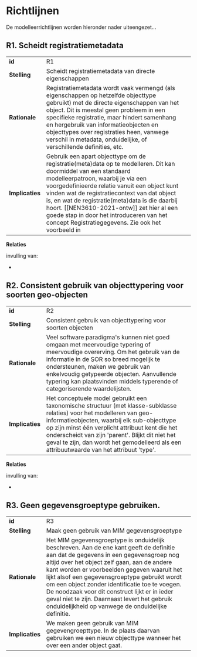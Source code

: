 # Richtlijnen

De modelleerrichtlijnen worden hieronder nader uiteengezet...

<!-- 
## **R1**. Elk informatiemodelelement verbinden aan een begrip

| | | |
|-|-|-|
| **id** | R1 |
| **Stelling** | Elk informatiemodelelement moet verbonden zijn met een begrip in het SOR begrippenkader |
| **Rationale** | Om samenhang te kunnen realiseren is het van belang dat begrijpt waar een informatieobject over gaat. Het is belangrijk om het soort onderwerp, gerepresenteerd door een objecttype, duidelijk te definiëren in de vorm van een begrip. Dit maat dat anderen kunnen begrijpen over wat voor soort objecten een obejcttype gaat. Hetzelfde geldt voor de kenmerken van het objecttype. vindbaar maken. |
| **Implicaties** | Ieder modelelement moet verwijzen naar een begrip in het begrippenkader. |

**Relaties**

invulling van:
* TODO - principe nodig

* MIM?

**Voorbeelden**
TODO  -->
## **R1**. Scheidt registratiemetadata

| | | |
|-|-|-|
| **id** | R1 |
| **Stelling** | Scheidt <a>registratiemetadata</a> van <a>directe eigenschappen</a> |
| **Rationale** | <a>Registratiemetadata</a> wordt vaak vermengd (als eigenschappen op hetzelfde <a>objecttype</a> gebruikt) met de <a>directe eigenschappen</a> van het <a>object</a>. Dit is meestal geen probleem in een specifieke registratie, maar hindert <a>samenhang</a> en hergebruik van <a>informatieobjecten</a> en <a>objecttypes</a> over registraties heen, vanwege verschil in <a>metadata</a>, onduidelijke, of verschillende definities, etc.|
| **Implicaties** | Gebruik een apart <a>objecttype</a> om de registratie(meta)data op te modelleren. Dit kan doormiddel van een standaard modelleerpatroon, waarbij je via een voorgedefinieerde relatie vanuit een <a>object</a> kunt vinden wat de registratiecontext van dat <a>object</a> is, en wat de registratie(meta)data is die daarbij hoort. [[NEN3610-2021-ontw]] zet hier al een goede stap in door het introduceren van het concept Registratiegegevens. Zie ook het voorbeeld in [](#p3-alleen-directe-eigenschappen) |

**Relaties**

invulling van:
* [](#p3-alleen-directe-eigenschappen)

## **R2**. Consistent gebruik van objecttypering voor soorten geo-objecten

| | | |
|-|-|-|
| **id** | R2 |
| **Stelling** | Consistent gebruik van objecttypering voor soorten objecten |
| **Rationale** | Veel software paradigma's kunnen niet goed omgaan met meervoudige typering of meervoudige overerving. Om het gebruik van de informatie in de SOR so breed mogelijk te ondersteunen, maken we gebruik van enkelvoudig getypeerde objecten. Aanvullende typering kan plaatsvinden middels typerende of categoriserende waardelijsten. |
| **Implicaties** | Het conceptuele model gebruikt een taxonomische structuur (met klasse-subklasse relaties) voor het modelleren van <a>geo-informatieobjecten</a>, waarbij elk sub-<a>objecttype</a> op zijn minst één verplicht attribuut kent die het onderscheidt van zijn 'parent'. Blijkt dit niet het geval te zijn, dan wordt het gemodelleerd als een attribuutwaarde van het attribuut 'type'. |

**Relaties**

invulling van:
* [](#u5-informatiemodel-is-afgestemd-op-gebruik-door-de-doelgroepen)

<!-- **Voorbeelden**

TODO -->

## **R3**. Geen gegevensgroeptype gebruiken.

| | | |
|-|-|-|
| **id** | R3 |
| **Stelling** | Maak geen gebruik van MIM gegevensgroeptype |
| **Rationale** | Het MIM gegevensgroeptype is onduidelijk beschreven. Aan de ene kant geeft de definitie aan dat de <a>gegevens</a> in een gegevensgroep nog altijd over het <a>object</a> zelf gaan, aan de andere kant worden er voorbeelden <a>gegeven</a> waaruit het lijkt alsof een gegevensgroeptype gebruikt wordt om een <a>object</a> zonder identificatie toe te voegen. De noodzaak voor dit construct lijkt er in ieder geval niet te zijn. Daarnaast levert het gebruik onduidelijkheid op vanwege de onduidelijke definitie. |
| **Implicaties** | We maken geen gebruik van MIM gegevengroepttype. In de plaats daarvan gebruiken we een nieuw <a>objecttype</a> wanneer het over een ander <a>object</a> gaat. |

<!-- **Relaties**

**Voorbeelden**
TODO  -->

<!-- ## **RX**. Beperk het gebruik van abstracte constructen die interoperabiliteit in de weg kunnen staan

Gekeken moet worden of bepaalde modelleerconstructen niet een belemmering vormen voor de technische implementaties van het model, aangezien dit gevolgen kan hebben voor het uitwisselen van informatie. -->
